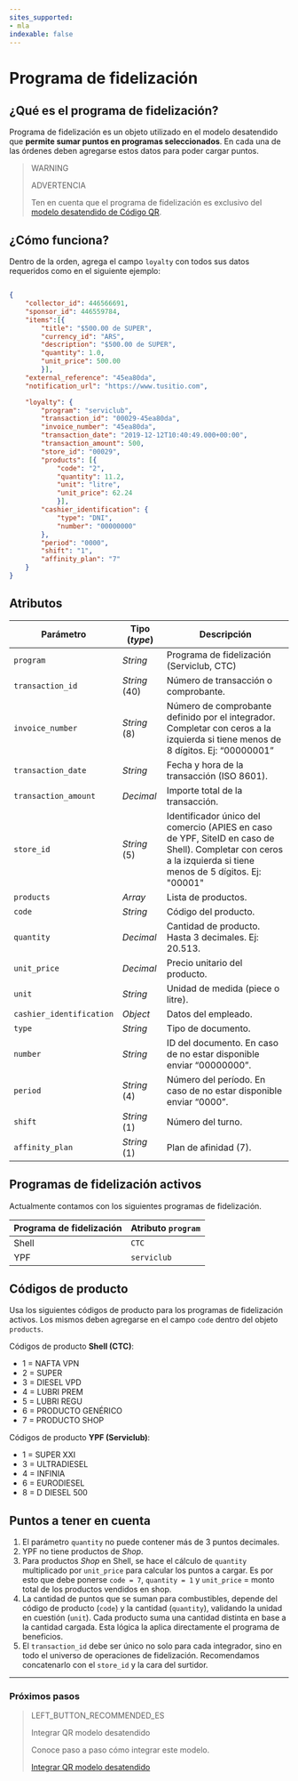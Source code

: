 ```yaml
---
sites_supported:
- mla
indexable: false  
---
```



# Programa de fidelización

## ¿Qué es el programa de fidelización?

Programa de fidelización es un objeto utilizado en el modelo desatendido que **permite sumar puntos en programas seleccionados**. En cada una de las órdenes deben agregarse estos datos para poder cargar puntos.

> WARNING
>
> ADVERTENCIA
>
> Ten en cuenta que el programa de fidelización es exclusivo del [modelo desatendido de Código QR](https://www.mercadopago.com.ar/developers/es/guides/in-person-payments/qr-code/qr-unattended/qr-unattended-part-a/).

## ¿Cómo funciona?

Dentro de la orden, agrega el campo `loyalty` con todos sus datos requeridos como en el siguiente ejemplo:

```JSON

{
    "collector_id": 446566691,
    "sponsor_id": 446559784,
    "items":[{
        "title": "$500.00 de SUPER",
        "currency_id": "ARS",
        "description": "$500.00 de SUPER",
        "quantity": 1.0,
        "unit_price": 500.00
        }],
    "external_reference": "45ea80da",
    "notification_url": "https://www.tusitio.com",

    "loyalty": {
        "program": "serviclub",
        "transaction_id": "00029-45ea80da",
        "invoice_number": "45ea80da",
        "transaction_date": "2019-12-12T10:40:49.000+00:00",
        "transaction_amount": 500,
        "store_id": "00029",
        "products": [{
            "code": "2",
            "quantity": 11.2,
            "unit": "litre",
            "unit_price": 62.24
            }],
        "cashier_identification": {
            "type": "DNI",
            "number": "00000000"
        },
        "period": "0000",
        "shift": "1",
        "affinity_plan": "7"
    }
}

```

## Atributos

| Parámetro | Tipo (*type*) | Descripción |
| --- | --- | --- |
| `program` | *String* | Programa de fidelización (Serviclub, CTC) |
| `transaction_id`  | *String* (40) | Número de transacción o comprobante. |
| `invoice_number` | *String* (8) | Número de comprobante definido por el integrador. Completar con ceros a la izquierda si tiene menos de 8 dígitos. Ej: “00000001” |
| `transaction_date` | *String* | Fecha y hora de la transacción (ISO 8601). |
| `transaction_amount` | *Decimal* | Importe total de la transacción.           |
| `store_id` | *String* (5) | Identificador único del comercio (APIES en caso de YPF, SiteID en caso de Shell). Completar con ceros a la izquierda si tiene menos de 5 dígitos. Ej: "00001" |
| `products` | *Array* | Lista de productos. |
| `code` | *String*  | Código del producto. |
| `quantity` | *Decimal* | Cantidad de producto. Hasta 3 decimales. Ej: 20.513. |
| `unit_price` | *Decimal* | Precio unitario del producto.|
| `unit` | *String* | Unidad de medida (piece o litre). |
| `cashier_identification` | *Object* | Datos del empleado. |
| `type` | *String* | Tipo de documento. |
| `number` | *String* | ID del documento. En caso de no estar disponible enviar “00000000”. |
| `period` | *String* (4) | Número del período. En caso de no estar disponible enviar “0000”. |
| `shift` | *String* (1) | Número del turno. |
| `affinity_plan` | *String* (1) | Plan de afinidad (7). |

## Programas de fidelización activos

Actualmente contamos con los siguientes programas de fidelización.

| Programa de fidelización | Atributo `program` |
| --- | --- |
| Shell | `CTC` |
| YPF | `serviclub` |


## Códigos de producto

Usa los siguientes códigos de producto para los programas de fidelización activos. Los mismos deben agregarse en el campo `code` dentro del objeto `products`.

Códigos de producto **Shell (CTC)**:
- 1 = NAFTA VPN
- 2 = SUPER
- 3 = DIESEL VPD
- 4 = LUBRI PREM
- 5 = LUBRI REGU
- 6 = PRODUCTO GENÉRICO
- 7 = PRODUCTO SHOP

Códigos de producto **YPF (Serviclub)**:
- 1 = SUPER XXI
- 3 = ULTRADIESEL
- 4 = INFINIA
- 6 = EURODIESEL
- 8 = D DIESEL 500

## Puntos a tener en cuenta

1. El parámetro `quantity` no puede contener más de 3 puntos decimales.
2. YPF no tiene productos de *Shop*.
3. Para productos *Shop* en Shell, se hace el cálculo de `quantity` multiplicado por `unit_price` para calcular los puntos a cargar. Es por esto que debe ponerse `code = 7`, `quantity = 1` y `unit_price` = monto total de los productos vendidos en shop.
4. La cantidad de puntos que se suman para combustibles, depende del código de producto (`code`) y la cantidad (`quantity`), validando la unidad en cuestión (`unit`). Cada producto suma una cantidad distinta en base a la cantidad cargada. Esta lógica la aplica directamente el programa de beneficios.
5. El `transaction_id` debe ser único no solo para cada integrador, sino en todo el universo de operaciones de fidelización. Recomendamos concatenarlo con el `store_id` y la cara del surtidor.


---
### Próximos pasos


> LEFT_BUTTON_RECOMMENDED_ES
>
> Integrar QR modelo desatendido
>
> Conoce paso a paso cómo integrar este modelo.
>
>[Integrar QR modelo desatendido](https://www.mercadopago.com.ar/developers/es/guides/in-person-payments/qr-code/qr-unattended/qr-unattended-part-a/)
